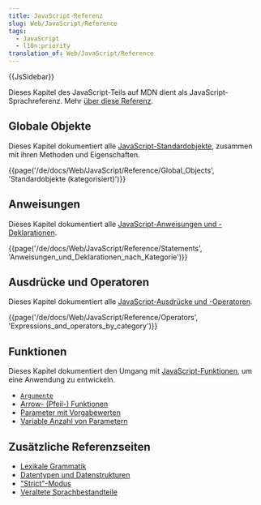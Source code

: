 ```yaml
---
title: JavaScript-Referenz
slug: Web/JavaScript/Reference
tags:
  - JavaScript
  - l10n:priority
translation_of: Web/JavaScript/Reference
---
```

{{JsSidebar}}

Dieses Kapitel des JavaScript-Teils auf MDN dient als JavaScript-Sprachreferenz. Mehr [über diese Referenz](/de/docs/Web/JavaScript/Reference/About).

## Globale Objekte

Dieses Kapitel dokumentiert alle [JavaScript-Standardobjekte](/de/docs/Web/JavaScript/Reference/Global_Objects), zusammen mit ihren Methoden und Eigenschaften.

{{page('/de/docs/Web/JavaScript/Reference/Global_Objects', 'Standardobjekte (kategorisiert)')}}

## Anweisungen

Dieses Kapitel dokumentiert alle [JavaScript-Anweisungen und -Deklarationen](/de/docs/Web/JavaScript/Reference/Anweisungen).

{{page('/de/docs/Web/JavaScript/Reference/Statements', 'Anweisungen_und_Deklarationen_nach_Kategorie')}}

## Ausdrücke und Operatoren

Dieses Kapitel dokumentiert alle [JavaScript-Ausdrücke und -Operatoren](/de/docs/Web/JavaScript/Reference/Operators).

{{page('/de/docs/Web/JavaScript/Reference/Operators', 'Expressions_and_operators_by_category')}}

## Funktionen

Dieses Kapitel dokumentiert den Umgang mit [JavaScript-Funktionen](/de/docs/Web/JavaScript/Reference/Functions_and_function_scope), um eine Anwendung zu entwickeln.

- [`Argumente`](/de/docs/Web/JavaScript/Reference/Functions_and_function_scope/arguments)
- [Arrow- (Pfeil-) Funktionen](/de/docs/Web/JavaScript/Reference/arrow_functions)
- [Parameter mit Vorgabewerten](/de/docs/Web/JavaScript/Reference/default_parameters)
- [Variable Anzahl von Parametern](/de/docs/Web/JavaScript/Reference/Functions/rest_parameters)

## Zusätzliche Referenzseiten

- [Lexikale Grammatik](/de/docs/Web/JavaScript/Reference/Lexical_grammar)
- [Datentypen und Datenstrukturen](/de/docs/Web/JavaScript/Data_structures)
- ["Strict"-Modus](/de/docs/Web/JavaScript/Reference/Strict_mode)
- [Veraltete Sprachbestandteile](/de/docs/Web/JavaScript/Reference/Deprecated_and_obsolete_features)
